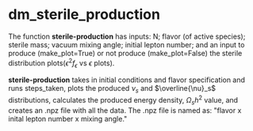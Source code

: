 # dm_sterile_production
The function $\textbf{sterile-production}$ has inputs: N; flavor (of active species); sterile mass; vacuum mixing angle; initial lepton number; and an input to produce (make_plot=True) or not produce (make_plot=False) the sterile distribution plots($\epsilon^2f_{\epsilon}$ vs $\epsilon$ plots).

$\textbf{sterile-production}$ takes in initial conditions and flavor specification and runs steps_taken, plots the produced $\nu_s$ and $\overline{\nu}_s$ distributions, calculates the produced energy density, $\Omega_s h^2$ value, and creates an .npz file with all the data. The .npz file is named as: "flavor x inital lepton number x mixing angle."
